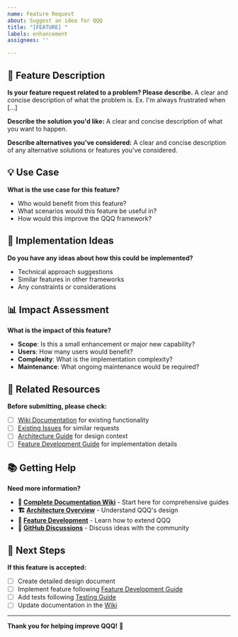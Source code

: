 ```yaml
---
name: Feature Request
about: Suggest an idea for QQQ
title: "[FEATURE] "
labels: enhancement
assignees: ''

---
```


## 🚀 Feature Description

**Is your feature request related to a problem? Please describe.**
A clear and concise description of what the problem is. Ex. I'm always frustrated when [...]

**Describe the solution you'd like:**
A clear and concise description of what you want to happen.

**Describe alternatives you've considered:**
A clear and concise description of any alternative solutions or features you've considered.

## 💡 Use Case

**What is the use case for this feature?**
- Who would benefit from this feature?
- What scenarios would this feature be useful in?
- How would this improve the QQQ framework?

## 🔧 Implementation Ideas

**Do you have any ideas about how this could be implemented?**
- Technical approach suggestions
- Similar features in other frameworks
- Any constraints or considerations

## 📊 Impact Assessment

**What is the impact of this feature?**
- **Scope**: Is this a small enhancement or major new capability?
- **Users**: How many users would benefit?
- **Complexity**: What is the implementation complexity?
- **Maintenance**: What ongoing maintenance would be required?

## 🔗 Related Resources

**Before submitting, please check:**
- [ ] [Wiki Documentation](https://github.com/Kingsrook/qqq/wiki) for existing functionality
- [ ] [Existing Issues](https://github.com/Kingsrook/qqq/issues) for similar requests
- [ ] [Architecture Guide](https://github.com/Kingsrook/qqq/wiki/High-Level-Architecture) for design context
- [ ] [Feature Development Guide](https://github.com/Kingsrook/qqq/wiki/Feature-Development) for implementation details

## 📚 Getting Help

**Need more information?**
- **📖 [Complete Documentation Wiki](https://github.com/Kingsrook/qqq/wiki)** - Start here for comprehensive guides
- **🏗️ [Architecture Overview](https://github.com/Kingsrook/qqq/wiki/High-Level-Architecture)** - Understand QQQ's design
- **🔧 [Feature Development](https://github.com/Kingsrook/qqq/wiki/Feature-Development)** - Learn how to extend QQQ
- **💬 [GitHub Discussions](https://github.com/Kingsrook/qqq/discussions)** - Discuss ideas with the community

## 🎯 Next Steps

**If this feature is accepted:**
- [ ] Create detailed design document
- [ ] Implement feature following [Feature Development Guide](https://github.com/Kingsrook/qqq/wiki/Feature-Development)
- [ ] Add tests following [Testing Guide](https://github.com/Kingsrook/qqq/wiki/Testing)
- [ ] Update documentation in the [Wiki](https://github.com/Kingsrook/qqq/wiki)

---

**Thank you for helping improve QQQ!** 🚀
